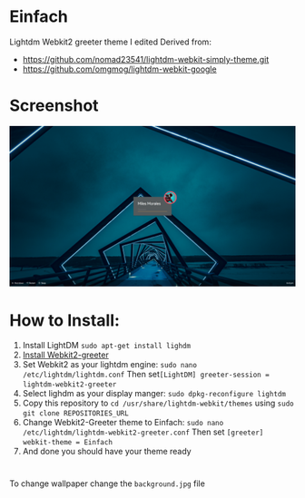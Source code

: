 # Einfach
Lightdm Webkit2 greeter theme I edited
Derived from:
- https://github.com/nomad23541/lightdm-webkit-simply-theme.git
- https://github.com/omgmog/lightdm-webkit-google

# Screenshot
![alt text](https://github.com/TophC7/Einfach/blob/master/Screenshot.png?raw=true)

# How to Install:
  1. Install LightDM `sudo apt-get install lighdm`
  2. [Install Webkit2-greeter](https://github.com/TophC7/Einfach/blob/2ca876ec91481c7067267206cdd8c1517d3aafe8/Screenshot.png?raw=true")
  3. Set Webkit2 as your lightdm engine: `sudo nano /etc/lightdm/lightdm.conf` Then set`[LightDM] greeter-session = lightdm-webkit2-greeter`
  4. Select lighdm as your display manger: `sudo dpkg-reconfigure lightdm`
  5. Copy this repository to `cd /usr/share/lightdm-webkit/themes` using `sudo git clone REPOSITORIES_URL`
  6. Change Webkit2-Greeter theme to Einfach: `sudo nano /etc/lightdm/lightdm-webkit2-greeter.conf` Then set `[greeter]
  webkit-theme = Einfach`
  7. And done you should have your theme ready

# #
To change wallpaper change the `background.jpg` file
